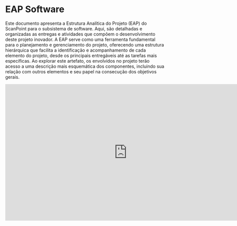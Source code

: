 # EAP Software

Este documento apresenta a Estrutura Analítica do Projeto (EAP) do ScanPoint para o subsistema de software. Aqui, são detalhadas e organizadas as entregas e atividades que compõem o desenvolvimento deste projeto inovador. A EAP serve como uma ferramenta fundamental para o planejamento e gerenciamento do projeto, oferecendo uma estrutura hierárquica que facilita a identificação e acompanhamento de cada elemento do projeto, desde os principais entregáveis até as tarefas mais específicas. Ao explorar este artefato, os envolvidos no projeto terão acesso a uma descrição mais esquemática dos componentes, incluindo sua relação com outros elementos e seu papel na consecução dos objetivos gerais.

<iframe width="768" height="432" src="https://miro.com/app/board/uXjVKNvDGW8=/?share_link_id=568813235284" frameborder="0" scrolling="no" allow="fullscreen; clipboard-read; clipboard-write" allowfullscreen></iframe>